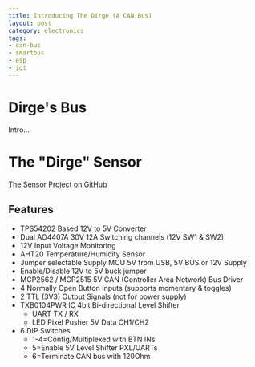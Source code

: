 ```yaml
---
title: Introducing The Dirge (A CAN Bus)
layout: post
category: electronics
tags:
- can-bus
- smartbus
- esp
- iot
---
```


# Dirge's Bus

Intro...

# The "Dirge" Sensor

[The Sensor Project on GitHub](https://github.com/jaredquinn/dirge-iot)

## Features

* TPS54202 Based 12V to 5V Converter
* Dual AO4407A 30V 12A Switching channels (12V SW1 & SW2)
* 12V Input Voltage Monitoring
* AHT20 Temperature/Humidity Sensor
* Jumper selectable Supply MCU 5V from USB, 5V BUS or 12V Supply
* Enable/Disable 12V to 5V buck jumper
* MCP2562 / MCP2515 5V CAN (Controller Area Network) Bus Driver
* 4 Normally Open Button Inputs (supports momentary & toggles)
* 2 TTL (3V3) Output Signals (not for power supply)
* TXB0104PWR IC 4bit Bi-directional Level Shifter
  * UART TX / RX
  * LED Pixel Pusher 5V Data CH1/CH2
* 6 DIP Switches
  * 1-4=Config/Multiplexed with BTN INs
  * 5=Enable 5V Level Shifter PXL/UARTs
  * 6=Terminate CAN bus with 120Ohm


